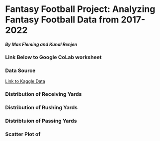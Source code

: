 # Fantasy Football Project: Analyzing Fantasy Football Data from 2017-2022
##### By Max Fleming and Kunal Renjen
### Link Below to Google CoLab worksheet 

### Data Source
[Link to Kaggle Data](https://www.kaggle.com/datasets/gbolduc/fantasy-football-data-2017-2023)
### Distribution of Receiving Yards
### Distribution of Rushing Yards
### Distribtuion of Passing Yards
### Scatter Plot of 
